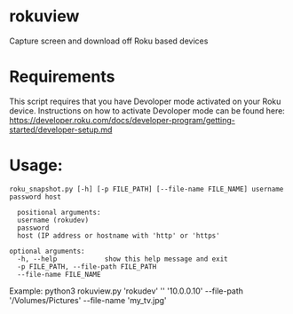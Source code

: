 # rokuview
Capture screen and download off Roku based devices

# Requirements

This script requires that you have Devoloper mode activated on your Roku device.
Instructions on how to activate Devoloper mode can be found here: 
https://developer.roku.com/docs/developer-program/getting-started/developer-setup.md

# Usage: 
```
roku_snapshot.py [-h] [-p FILE_PATH] [--file-name FILE_NAME] username password host

  positional arguments:
  username (rokudev)
  password
  host (IP address or hostname with 'http' or 'https'

optional arguments:
  -h, --help            show this help message and exit
  -p FILE_PATH, --file-path FILE_PATH
  --file-name FILE_NAME
```

Example: python3 rokuview.py 'rokudev' '<PASSWORD>' '10.0.0.10' --file-path '/Volumes/Pictures' --file-name 'my_tv.jpg'
